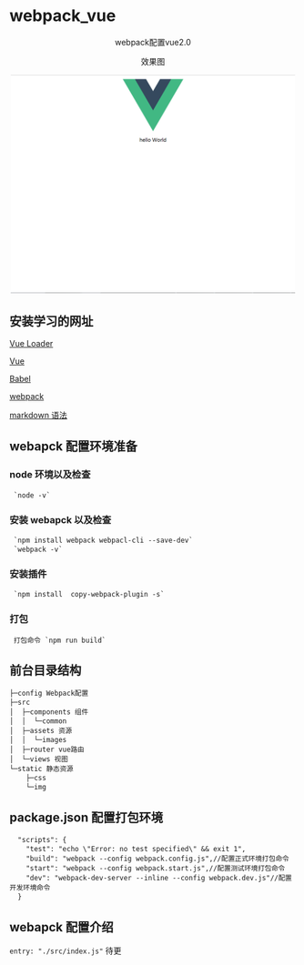 # webpack_vue

<p align="center">webpack配置vue2.0</p>
<p align="center">效果图</p>
<p align="center">
  <img width="500" src="https://github.com/liangqifei/webpack_vue/blob/master/static/vue.png" alt="示例">
</p>

## 安装学习的网址

[Vue Loader](https://vue-loader.vuejs.org/zh/)

[Vue](https://cn.vuejs.org/v2/guide/installation.html#NPM)

[Babel](https://babeljs.io/docs/en/config-files)

[webpack](https://www.webpackjs.com/)

[markdown 语法](http://www.markdown.cn)

## webapck 配置环境准备

### node 环境以及检查

     `node -v`

### 安装 webapck 以及检查

     `npm install webpack webpacl-cli --save-dev`
     `webpack -v`

### 安装插件

     `npm install  copy-webpack-plugin -s`

### 打包

     打包命令 `npm run build`

## 前台目录结构

```
├─config Webpack配置
├─src
│  ├─components 组件
│  │  └─common
│  ├─assets 资源
│  │  └─images
│  ├─router vue路由
│  └─views 视图
└─static 静态资源
    ├─css
    └─img
```

## package.json 配置打包环境

```
  "scripts": {
    "test": "echo \"Error: no test specified\" && exit 1",
    "build": "webpack --config webpack.config.js",//配置正式环境打包命令
    "start": "webpack --config webpack.start.js",//配置测试环境打包命令
    "dev": "webpack-dev-server --inline --config webpack.dev.js"//配置开发环境命令
  }

```

## webapck 配置介绍

`entry: "./src/index.js"`
待更
